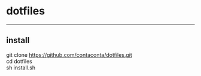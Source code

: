 # dotfiles
---

## install
git clone https://github.com/contaconta/dotfiles.git  
cd dotfiles  
sh install.sh  

